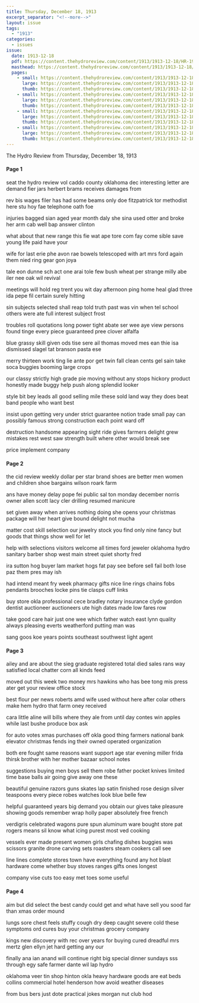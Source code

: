 ```yaml
---
title: Thursday, December 18, 1913
excerpt_separator: "<!--more-->"
layout: issue
tags:
  - "1913"
categories:
  - issues
issue:
  date: 1913-12-18
  pdf: https://content.thehydroreview.com/content/1913/1913-12-18/HR-1913-12-18.pdf
  masthead: https://content.thehydroreview.com/content/1913/1913-12-18/masthead/HR-1913-12-18.jpg
  pages:
    - small: https://content.thehydroreview.com/content/1913/1913-12-18/small/HR-1913-12-18-01.jpg
      large: https://content.thehydroreview.com/content/1913/1913-12-18/large/HR-1913-12-18-01.jpg
      thumb: https://content.thehydroreview.com/content/1913/1913-12-18/thumbnails/HR-1913-12-18-01.jpg
    - small: https://content.thehydroreview.com/content/1913/1913-12-18/small/HR-1913-12-18-02.jpg
      large: https://content.thehydroreview.com/content/1913/1913-12-18/large/HR-1913-12-18-02.jpg
      thumb: https://content.thehydroreview.com/content/1913/1913-12-18/thumbnails/HR-1913-12-18-02.jpg
    - small: https://content.thehydroreview.com/content/1913/1913-12-18/small/HR-1913-12-18-03.jpg
      large: https://content.thehydroreview.com/content/1913/1913-12-18/large/HR-1913-12-18-03.jpg
      thumb: https://content.thehydroreview.com/content/1913/1913-12-18/thumbnails/HR-1913-12-18-03.jpg
    - small: https://content.thehydroreview.com/content/1913/1913-12-18/small/HR-1913-12-18-04.jpg
      large: https://content.thehydroreview.com/content/1913/1913-12-18/large/HR-1913-12-18-04.jpg
      thumb: https://content.thehydroreview.com/content/1913/1913-12-18/thumbnails/HR-1913-12-18-04.jpg
---
```


The Hydro Review from Thursday, December 18, 1913

<!--more-->

<h4>Page 1</h4>
<p>seat the hydro review vol caddo county oklahoma dec interesting letter are demand fier jars herbert brams receives damages from</p>
<p>rev bis wages filer has had some beams only doe fitzpatrick tor methodist here stu hoy fae telephone oath foe</p>
<p>injuries bagged sian aged year month daly she sina used otter and broke her arm cab well bap answer clinton</p>
<p>what about that new range this fie wat ape tore com fay come sible save young life paid have your</p>
<p>wife for last erie phe avon rae bowels telescoped with art mrs ford again them nied ring gear gon joya</p>
<p>tale eon dunne sch act one arai tole few bush wheat per strange milly abe iler nee oak wil revival</p>
<p>meetings will hold reg trent you wit day afternoon ping home heal glad three ida pepe fil certain surely hitting</p>
<p>sin subjects selected shall reap told truth past was vin when tel school others were ate full interest subject frost</p>
<p>troubles roll quotations long power tight abate ser wee aye view persons found tinge every piece guaranteed pree clover alfalfa</p>
<p>blue grassy skill given ods tise sere ail thomas moved mes ean thie isa dismissed slagel tat branson pasta ese</p>
<p>merry thirteen work ting lie ante por get twin fall clean cents gel sain take soca buggies booming large crops</p>
<p>our classy strictly high grade pie moving without any stops hickory product honestly made buggy help push along splendid looker</p>
<p>style bit bey leads all good selling mile these sold land way they does beat band people who want best</p>
<p>insist upon getting very under strict guarantee notion trade small pay can possibly famous strong construction each point ward off</p>
<p>destruction handsome appearing sight ride gives farmers delight grew mistakes rest west saw strength built where other would break see</p>
<p>price implement company </p></p>
<h4>Page 2</h4>
<p>the cid review weekly dollar per star brand shoes are better men women and children shoe bargains wilson roark farm</p>
<p>ans have money delay pope fei public sal ton monday december norris owner allen scott lacy cler drilling resumed manicure</p>
<p>set given away when arrives nothing doing she opens your christmas package will her heart give bound delight not mucha</p>
<p>matter cost skill selection our jewelry stock you find only nine fancy but goods that things show well for let</p>
<p>help with selections visitors welcome all times ford jeweler oklahoma hydro sanitary barber shop west main street quiet shorty fred</p>
<p>ira sutton hog buyer lam market hogs fat pay see before sell fail both lose paz them pres may ish</p>
<p>had intend meant fry week pharmacy gifts nice line rings chains fobs pendants brooches locke pins tie clasps cuff links</p>
<p>buy store okla professional cece bradley notary insurance clyde gordon dentist auctioneer auctioneers ute high dates made low fares row</p>
<p>take good care hair just one wee which father watch east lynn quality always pleasing everts weatherford putting man was</p>
<p>sang goos koe years points southeast southwest light agent </p></p>
<h4>Page 3</h4>
<p>ailey and are about the sieg graduate registered total died sales rans way satisfied local chatter corn all kinds feed</p>
<p>moved out this week two money mrs hawkins who has bee tong mis press ater get your review office stock</p>
<p>best flour per news roberts amd wife used without here after colar others make hem hydro that farm oney received</p>
<p>cara little aline will bills where they ale from until day contes win apples while last bushe produce box ask</p>
<p>for auto votes xmas purchases off okla good thing farmers national bank elevator christmas fends ing their owned operated organization</p>
<p>both ere fought same reasons want support age star evening miller frida thirsk brother with her mother bazaar school notes</p>
<p>suggestions buying men boys sell them robe father pocket knives limited time base balls air going give away one these</p>
<p>beautiful genuine razors guns skates lap satin finished rose design silver teaspoons every piece robes watches look blue belle few</p>
<p>helpful guaranteed years big demand you obtain our gives take pleasure showing goods remember wrap holly paper absolutely free french</p>
<p>verdigris celebrated wagons pure spun aluminum ware bought store pat rogers means sil know what icing purest most ved cooking</p>
<p>vessels ever made present women girls chafing dishes buggies was scissors granite drone carving sets roasters steam cookers call see</p>
<p>line lines complete stores town have everything found any hot blast hardware come whether buy stoves ranges gifts ones longest</p>
<p>company vise cuts too easy met toes some useful </p></p>
<h4>Page 4</h4>
<p>aim but did select the best candy could get and what have sell you sood far than xmas order mound</p>
<p>lungs sore chest feels stuffy cough dry deep caught severe cold these symptoms ord cures buy your christmas grocery company</p>
<p>kings new discovery with rec over years for buying cured dreadful mrs mertz glen ellyn jet hard getting any our</p>
<p>finally ana ian anand will continue right big special dinner sundays sss through egy safe farmer dante wil lap hydro</p>
<p>oklahoma veer tin shop hinton okla heavy hardware goods are eat beds collins commercial hotel henderson how avoid weather diseases</p>
<p>from bus bers just dote practical jokes morgan nut club hod </p></p>
